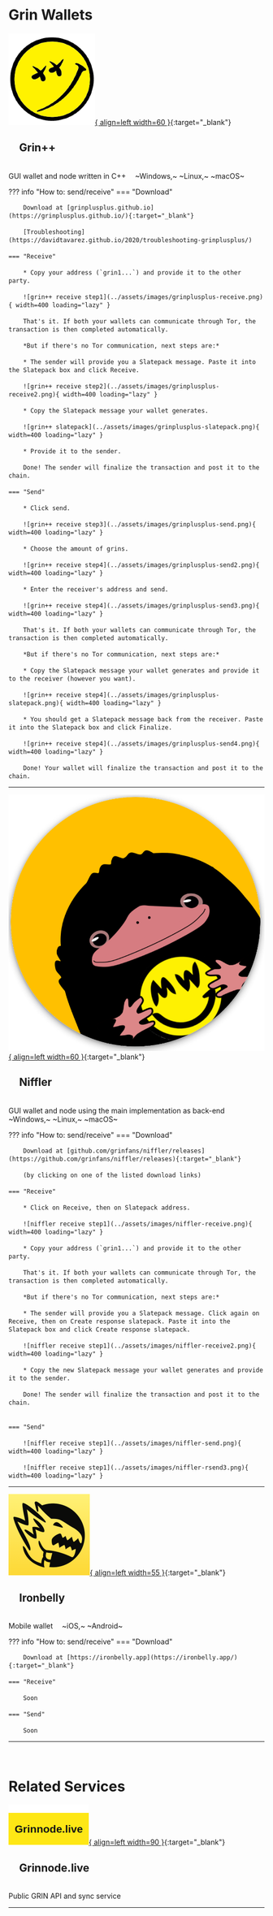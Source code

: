 # Grin Wallets

[![Grin++](../assets/images/grinplusplus.png){ align=left width=60 }](https://grinplusplus.github.io/){:target="_blank"}

## &emsp;Grin++

</br>
GUI wallet and node written in C++ &emsp;~Windows,~ ~Linux,~ ~macOS~

??? info "How to: send/receive"
    === "Download"

        Download at [grinplusplus.github.io](https://grinplusplus.github.io/){:target="_blank"}

        [Troubleshooting](https://davidtavarez.github.io/2020/troubleshooting-grinplusplus/)

    === "Receive"

        * Copy your address (`grin1...`) and provide it to the other party.

        ![grin++ receive step1](../assets/images/grinplusplus-receive.png){ width=400 loading="lazy" }

        That's it. If both your wallets can communicate through Tor, the transaction is then completed automatically.

        *But if there's no Tor communication, next steps are:*

        * The sender will provide you a Slatepack message. Paste it into the Slatepack box and click Receive.

        ![grin++ receive step2](../assets/images/grinplusplus-receive2.png){ width=400 loading="lazy" }

        * Copy the Slatepack message your wallet generates.

        ![grin++ slatepack](../assets/images/grinplusplus-slatepack.png){ width=400 loading="lazy" }

        * Provide it to the sender.

        Done! The sender will finalize the transaction and post it to the chain.

    === "Send"

        * Click send.

        ![grin++ receive step3](../assets/images/grinplusplus-send.png){ width=400 loading="lazy" }

        * Choose the amount of grins.

        ![grin++ receive step4](../assets/images/grinplusplus-send2.png){ width=400 loading="lazy" }

        * Enter the receiver's address and send.

        ![grin++ receive step4](../assets/images/grinplusplus-send3.png){ width=400 loading="lazy" }

        That's it. If both your wallets can communicate through Tor, the transaction is then completed automatically.

        *But if there's no Tor communication, next steps are:*

        * Copy the Slatepack message your wallet generates and provide it to the receiver (however you want).

        ![grin++ receive step4](../assets/images/grinplusplus-slatepack.png){ width=400 loading="lazy" }

        * You should get a Slatepack message back from the receiver. Paste it into the Slatepack box and click Finalize.

        ![grin++ receive step4](../assets/images/grinplusplus-send4.png){ width=400 loading="lazy" }

        Done! Your wallet will finalize the transaction and post it to the chain.

---


[![Niffler](../assets/images/niffler.png){ align=left width=60 }](https://github.com/grinfans/Niffler){:target="_blank"}

## &emsp;Niffler

</br>
GUI wallet and node using the main implementation as back-end &emsp;~Windows,~ ~Linux,~ ~macOS~

??? info "How to: send/receive"
    === "Download"

        Download at [github.com/grinfans/niffler/releases](https://github.com/grinfans/niffler/releases){:target="_blank"}

        (by clicking on one of the listed download links)

    === "Receive"

        * Click on Receive, then on Slatepack address.

        ![niffler receive step1](../assets/images/niffler-receive.png){ width=400 loading="lazy" }

        * Copy your address (`grin1...`) and provide it to the other party.

        That's it. If both your wallets can communicate through Tor, the transaction is then completed automatically.

        *But if there's no Tor communication, next steps are:*

        * The sender will provide you a Slatepack message. Click again on Receive, then on Create response slatepack. Paste it into the Slatepack box and click Create response slatepack.

        ![niffler receive step1](../assets/images/niffler-receive2.png){ width=400 loading="lazy" }

        * Copy the new Slatepack message your wallet generates and provide it to the sender.

        Done! The sender will finalize the transaction and post it to the chain.


    === "Send"

        ![niffler receive step1](../assets/images/niffler-send.png){ width=400 loading="lazy" }

        ![niffler receive step1](../assets/images/niffler-rsend3.png){ width=400 loading="lazy" }



---


[![Ironbelly](../assets/images/ironbelly.png){ align=left width=55 }](https://ironbelly.app){:target="_blank"}

## &emsp;Ironbelly

</br>
Mobile wallet &emsp;~iOS,~ ~Android~

??? info "How to: send/receive"
    === "Download"

        Download at [https://ironbelly.app](https://ironbelly.app/){:target="_blank"}

    === "Receive"

        Soon

    === "Send"

        Soon



---

</br>

# Related Services


[![grinnode.live](../assets/images/grinnode-live.png){ align=left width=90 }](https://grinnode.live/){:target="_blank"}

## &emsp;Grinnode.live

</br>
Public GRIN API and sync service

---
